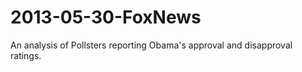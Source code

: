 2013-05-30-FoxNews
==================

An analysis of Pollsters reporting Obama's approval and disapproval ratings.
